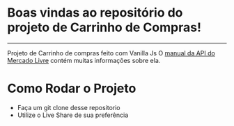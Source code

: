 # Boas vindas ao repositório do projeto de Carrinho de Compras!
---
Projeto de Carrinho de compras feito com Vanilla Js
O [manual da API do Mercado Livre](https://developers.mercadolivre.com.br/pt_br/itens-e-buscas) contém muitas informações sobre ela. 

<h1>Como Rodar o Projeto</h1>
<ul>
 <li>Faça um git clone desse repositorio</li>
 <li>Utilize o Live Share de sua preferência</li> 
</ul>

